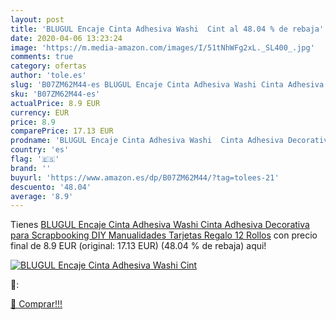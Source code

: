 ```yaml
---
layout: post
title: 'BLUGUL Encaje Cinta Adhesiva Washi  Cint al 48.04 % de rebaja'
date: 2020-04-06 13:23:24
image: 'https://m.media-amazon.com/images/I/51tNhWFg2xL._SL400_.jpg'
comments: true
category: ofertas
author: 'tole.es'
slug: 'B07ZM62M44-es BLUGUL Encaje Cinta Adhesiva Washi Cinta Adhesiva...'
sku: 'B07ZM62M44-es'
actualPrice: 8.9 EUR
currency: EUR
price: 8.9
comparePrice: 17.13 EUR
prodname: 'BLUGUL Encaje Cinta Adhesiva Washi  Cinta Adhesiva Decorativa  para Scrapbooking DIY Manualidades Tarjetas Regalo  12 Rollos'
country: 'es'
flag: '🇪🇸'
brand: ''
buyurl: 'https://www.amazon.es/dp/B07ZM62M44/?tag=tolees-21'
descuento: '48.04'
average: '8.9'
---
```


Tienes [BLUGUL Encaje Cinta Adhesiva Washi  Cinta Adhesiva Decorativa  para Scrapbooking DIY Manualidades Tarjetas Regalo  12 Rollos](https://www.amazon.es/dp/B07ZM62M44/?tag=tolees-21) con precio final de  8.9 EUR (original: 17.13 EUR) (48.04 %  de rebaja) aqui!

[![BLUGUL Encaje Cinta Adhesiva Washi  Cint](https://m.media-amazon.com/images/I/51tNhWFg2xL._SL400_.jpg)](https://www.amazon.es/dp/B07ZM62M44/?tag=tolees-21)

🔎:


[🛒 Comprar!!!](https://www.amazon.es/dp/B07ZM62M44/?tag=tolees-21)
